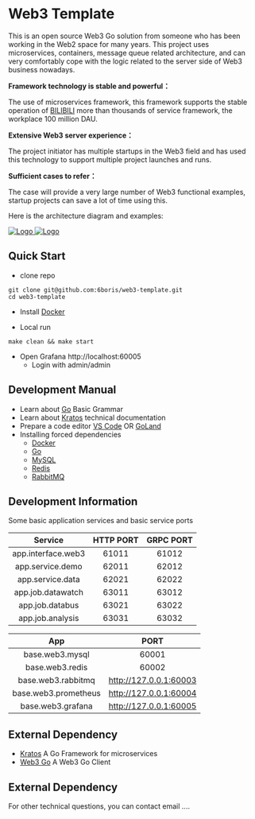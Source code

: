 # Web3 Template

This is an open source Web3 Go solution from someone who has been working
in the Web2 space for many years. This project uses microservices, containers,
message queue related architecture, and can very comfortably cope with the logic
related to the server side of Web3 business nowadays.

**Framework technology is stable and powerful：**

The use of microservices framework, this framework supports the stable operation of 
[BILIBILI](https://www.bilibili.com/) more than thousands of  service framework, the workplace 100 million DAU.

**Extensive Web3 server experience：**

The project initiator has multiple startups in the Web3 field and has used 
this technology to support multiple project launches and runs.

**Sufficient cases to refer：**

The case will provide a very large number of Web3 functional examples, startup projects 
can save a lot of time using this.


Here is the architecture diagram and examples:

<a href="https://web3-studio.leek.dev/d/demo/web3-studio" target="_blank">
  <img src="https://s.gin.sh/develop/web3/web3_architecture.png" alt="Logo">
</a>


<a href="https://web3-studio.leek.dev/d/demo/web3-studio" target="_blank">
  <img src="https://s.gin.sh/develop/web3/web3-template-demo.png" alt="Logo">
</a>


## Quick Start

- clone repo
```shell
git clone git@github.com:6boris/web3-template.git
cd web3-template
```

- Install [Docker](https://code.visualstudio.com)

- Local run 
```shell
make clean && make start
```
- Open Grafana http://localhost:60005
  - Login with admin/admin

## Development Manual

- Learn about [Go](https://go-kratos.dev) Basic Grammar
- Learn about [Kratos](https://go-kratos.dev) technical documentation
- Prepare a code editor [VS Code](https://code.visualstudio.com) OR [GoLand](https://www.jetbrains.com/go/download)
- Installing forced dependencies
    - [Docker](https://code.visualstudio.com)
    - [Go](https://go.dev)
    - [MySQL](https://www.mysql.com)
    - [Redis](https://redis.io)
    - [RabbitMQ](https://www.rabbitmq.com/)

## Development Information

Some basic application services and basic service ports

|       Service       | HTTP PORT | GRPC PORT |
|:-------------------:|:---------:|:---------:|
| app.interface.web3  |   61011   |   61012   |
|  app.service.demo   |   62011   |   62012   |
|  app.service.data   |   62021   |   62022   |
|  app.job.datawatch  |   63011   |   63012   |
|   app.job.databus   |   63021   |   63022   |
|  app.job.analysis   |   63031   |   63032   |

|         App          |          PORT          |
|:--------------------:|:----------------------:|
|   base.web3.mysql    |         60001          |
|   base.web3.redis    |         60002          |
|  base.web3.rabbitmq  | http://127.0.0.1:60003 |
| base.web3.prometheus | http://127.0.0.1:60004 | 
|  base.web3.grafana   | http://127.0.0.1:60005 | 

## External Dependency

- [Kratos](https://go-kratos.dev) A Go Framework for microservices
- [Web3 Go](https://github.com/6boris/web3-go) A Web3 Go Client

## External Dependency

For other technical questions, you can contact email ....
